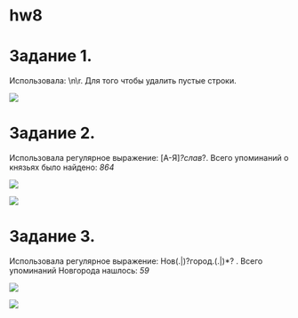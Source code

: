 # hw8
# **Задание 1.**
Использовала: \n\r. Для того чтобы удалить пустые строки.

![](https://pp.userapi.com/c834202/v834202115/111929/sZAXighx0ic.jpg)

# **Задание 2.**

Использовала регулярное выражение: [A-Я]*?слав*?. Всего упоминаний о князьях было найдено: *864*

![](https://pp.userapi.com/c846220/v846220126/69061/1Nz5nqgJXUY.jpg) 

![](https://pp.userapi.com/c846220/v846220126/6907c/PIkZxWVRanA.jpg)

# **Задание 3.**
Использовала регулярное выражение: Нов(.|)?город.(.|)*? . Всего упоминаний Новгорода нашлось: *59* 

![](https://pp.userapi.com/c846220/v846220126/690e8/I48oriTBw9k.jpg)

![](https://pp.userapi.com/c846220/v846220126/690fb/OLVhAa-72u8.jpg)
